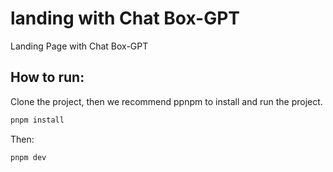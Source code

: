 # landing with Chat Box-GPT

Landing Page with Chat Box-GPT

## How to run:

Clone the project, then we recommend ppnpm to install and run the project.

```bash
pnpm install
```

Then:

```bash
pnpm dev
```
